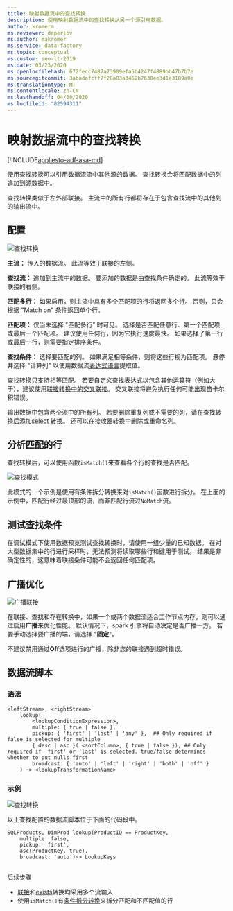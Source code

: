 ```yaml
---
title: 映射数据流中的查找转换
description: 使用映射数据流中的查找转换从另一个源引用数据。
author: kromerm
ms.reviewer: daperlov
ms.author: makromer
ms.service: data-factory
ms.topic: conceptual
ms.custom: seo-lt-2019
ms.date: 03/23/2020
ms.openlocfilehash: 672fecc7487a73909efa5b4247f4889bb47b7b7e
ms.sourcegitcommit: 3abadafcff7f28a83a3462b7630ee3d1e3189a0e
ms.translationtype: MT
ms.contentlocale: zh-CN
ms.lasthandoff: 04/30/2020
ms.locfileid: "82594311"
---
```

# <a name="lookup-transformation-in-mapping-data-flow"></a>映射数据流中的查找转换

[!INCLUDE[appliesto-adf-asa-md](includes/appliesto-adf-asa-md.md)]

使用查找转换可以引用数据流流中其他源的数据。 查找转换会将匹配数据中的列追加到源数据中。

查找转换类似于左外部联接。 主流中的所有行都将存在于包含查找流中的其他列的输出流中。 

## <a name="configuration"></a>配置

![查找转换](media/data-flow/lookup1.png "查找")

**主流：** 传入的数据流。 此流等效于联接的左侧。

**查找流：** 追加到主流中的数据。 要添加的数据是由查找条件确定的。 此流等效于联接的右侧。

**匹配多行：** 如果启用，则主流中具有多个匹配项的行将返回多个行。 否则，只会根据 "Match on" 条件返回单个行。

**匹配项：** 仅当未选择 "匹配多行" 时可见。 选择是否匹配任意行、第一个匹配项或最后一个匹配项。 建议使用任何行，因为它执行速度最快。 如果选择了第一行或最后一行，则需要指定排序条件。

**查找条件：** 选择要匹配的列。 如果满足相等条件，则将这些行视为匹配项。 悬停并选择 "计算列" 以使用数据流[表达式语言](data-flow-expression-functions.md)提取值。

查找转换只支持相等匹配。 若要自定义查找表达式以包含其他运算符（例如大于），建议使用[联接转换中的交叉联接](data-flow-join.md#custom-cross-join)。 交叉联接将避免执行任何可能出现笛卡尔积错误。

输出数据中包含两个流中的所有列。 若要删除重复列或不需要的列，请在查找转换后添加[select 转换](data-flow-select.md)。 还可以在接收器转换中删除或重命名列。

## <a name="analyzing-matched-rows"></a>分析匹配的行

查找转换后，可以使用函数`isMatch()`来查看各个行的查找是否匹配。

![查找模式](media/data-flow/lookup111.png "查找模式")

此模式的一个示例是使用有条件拆分转换来对`isMatch()`函数进行拆分。 在上面的示例中，匹配行经过最顶部的流，而非匹配行流过```NoMatch```流。

## <a name="testing-lookup-conditions"></a>测试查找条件

在调试模式下使用数据预览测试查找转换时，请使用一组少量的已知数据。 在对大型数据集中的行进行采样时，无法预测将读取哪些行和键用于测试。 结果是非确定性的，这意味着联接条件可能不会返回任何匹配项。

## <a name="broadcast-optimization"></a>广播优化

![广播联接](media/data-flow/broadcast.png "广播联接")

在联接、查找和存在转换中，如果一个或两个数据流适合工作节点内存，则可以通过启用**广播**来优化性能。 默认情况下，spark 引擎将自动决定是否广播一方。 若要手动选择要广播的端，请选择 "**固定**"。

不建议禁用通过**Off**选项进行的广播，除非您的联接遇到超时错误。

## <a name="data-flow-script"></a>数据流脚本

### <a name="syntax"></a>语法

```
<leftStream>, <rightStream>
    lookup(
        <lookupConditionExpression>,
        multiple: { true | false },
        pickup: { 'first' | 'last' | 'any' },  ## Only required if false is selected for multiple
        { desc | asc }( <sortColumn>, { true | false }), ## Only required if 'first' or 'last' is selected. true/false determines whether to put nulls first
        broadcast: { 'auto' | 'left' | 'right' | 'both' | 'off' }
    ) ~> <lookupTransformationName>
```
### <a name="example"></a>示例

![查找转换](media/data-flow/lookup-dsl-example.png "查找")

以上查找配置的数据流脚本位于下面的代码段中。

```
SQLProducts, DimProd lookup(ProductID == ProductKey,
    multiple: false,
    pickup: 'first',
    asc(ProductKey, true),
    broadcast: 'auto')~> LookupKeys
```
## 
后续步骤

* [联接](data-flow-join.md)和[exists](data-flow-exists.md)转换均采用多个流输入
* 使用```isMatch()```有[条件拆分转换](data-flow-conditional-split.md)来拆分匹配和不匹配值的行
